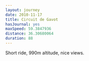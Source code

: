 ```yaml
---
layout: journey
date: 2010-11-17
title: Circuit de Gavot
hasJournal: yes
maxSpeed: 59.3847936
distance: 36.30680064
duration: 88
---
```

Short ride, 990m altitude, nice views.